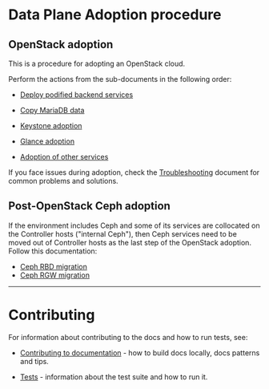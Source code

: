 Data Plane Adoption procedure
=============================

## OpenStack adoption

This is a procedure for adopting an OpenStack cloud.

Perform the actions from the sub-documents in the following order:

* [Deploy podified backend services](openstack/backend_services_deployment.md)

* [Copy MariaDB data](openstack/mariadb_copy.md)

* [Keystone adoption](openstack/keystone_adoption.md)

* [Glance adoption](openstack/glance_adoption.md)

* [Adoption of other services](openstack/other_services_adoption.md)

If you face issues during adoption, check the
[Troubleshooting](openstack/troubleshooting.md) document for common
problems and solutions.

## Post-OpenStack Ceph adoption

If the environment includes Ceph and some of its services are
collocated on the Controller hosts ("internal Ceph"), then Ceph
services need to be moved out of Controller hosts as the last step of
the OpenStack adoption. Follow this documentation:

* [Ceph RBD migration](ceph/ceph_rbd.md)
* [Ceph RGW migration](ceph/ceph_rgw.md)

-----

# Contributing

For information about contributing to the docs and how to run tests,
see:

* [Contributing to documentation](contributing/documentation.md) -
  how to build docs locally, docs patterns and tips.

* [Tests](contributing/tests.md) -
  information about the test suite and how to run it.
